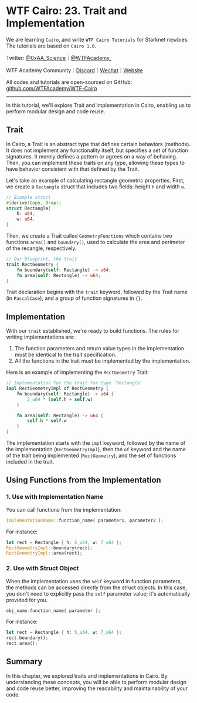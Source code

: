 # WTF Cairo: 23. Trait and Implementation

We are learning `Cairo`, and write `WTF Cairo Tutorials` for Starknet newbies. The tutorials are based on `Cairo 1.0`.

Twitter: [@0xAA_Science](https://twitter.com/0xAA_Science)｜[@WTFAcademy_](https://twitter.com/WTFAcademy_)

WTF Academy Community：[Discord](https://discord.wtf.academy)｜[Wechat](https://docs.google.com/forms/d/e/1FAIpQLSe4KGT8Sh6sJ7hedQRuIYirOoZK_85mizdw7vA1-YjodgJ-A/viewform?usp=sf_link)｜[Website](https://wtf.academy)

All codes and tutorials are open-sourced on GitHub: [github.com/WTFAcademy/WTF-Cairo](https://github.com/WTFAcademy/WTF-Cairo)

---

In this tutorial, we'll explore Trait and Implementation in Cairo, enabling us to perform modular design and code reuse.

## Trait

In Cairo, a Trait is an abstract type that defines certain behaviors (methods). It does not implement any functionality itself, but specifies a set of function signatures. It merely defines a pattern or agrees on a way of behaving. Then, you can implement these traits on any type, allowing these types to have behavior consistent with that defined by the Trait.

Let's take an example of calculating rectangle geometric properties. First, we create a `Rectangle` struct that includes two fields: height `h` and width `w`.

```rust
// Example struct
#[derive(Copy, Drop)]
struct Rectangle{
    h: u64,
    w: u64,
}
```

Then, we create a Trait called `GeometryFunctions` which contains two functions `area()` and `boundary()`, used to calculate the area and perimeter of the recangle, respectively.

```rust
// Our blueprint, the trait
trait RectGeometry {
    fn boundary(self: Rectangle) -> u64;
    fn area(self: Rectangle) -> u64;
}
```

Trait declaration begins with the `trait` keyword, followed by the Trait name (in `PascalCase`), and a group of function signatures in `{}`.

## Implementation

With our `trait` established, we're ready to build functions. The rules for writing implementations are:

1. The function parameters and return value types in the implementation must be identical to the trait specification.
2. All the functions in the trait must be implemented by the implementation.

Here is an example of implementing the `RectGeometry` Trait:


```rust
// Implementation for the trait for type `Rectangle`
impl RectGeometryImpl of RectGeometry {
    fn boundary(self: Rectangle) -> u64 {
        2_u64 * (self.h + self.w)
    }

    fn area(self: Rectangle) -> u64 {
        self.h * self.w
    }
}
```

The implementation starts with the `impl` keyword, followed by the name of the implementation (`RectGeometryImpl`), then the `of` keyword and the name of the trait being implemented (`RectGeometry`), and the set of functions included in the trait.


## Using Functions from the Implementation

### 1. Use with Implementation Name

You can call functions from the implementation:

```rust
ImplementationName::function_name( parameter1, parameter2 );
```

For instance:

```rust
let rect = Rectangle { h: 5_u64, w: 7_u64 };
RectGeometryImpl::boundary(rect);
RectGeometryImpl::area(rect);
```



### 2. Use with Struct Object

When the implementation uses the `self` keyword in function parameters, the methods can be accessed directly from the struct objects. In this case, you don't need to explicitly pass the `self` parameter value; it's automatically provided for you.

```rust
obj_name.function_name( parameter );
```

For instance:

```rust
let rect = Rectangle { h: 5_u64, w: 7_u64 };
rect.boundary();
rect.area();
```

## Summary

In this chapter, we explored traits and implementations in Cairo. By understanding these concepts, you will be able to perform modular design and code reuse better, improving the readability and maintainability of your code.